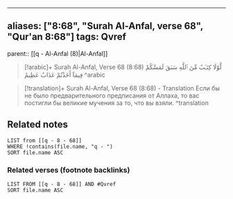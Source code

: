 
---
aliases: ["8:68", "Surah Al-Anfal, verse 68", "Qur'an 8:68"]
tags: Qvref
---

parent:: [[q - Al-Anfal (8)|Al-Anfal]]

> [!arabic]+ Surah Al-Anfal, Verse 68 (8:68)
> <span class="quran-arabic">لَّوْلَا كِتَـٰبٌ مِّنَ ٱللَّهِ سَبَقَ لَمَسَّكُمْ فِيمَآ أَخَذْتُمْ عَذَابٌ عَظِيمٌ</span>
^arabic

> [!translation]+ Surah Al-Anfal, Verse 68 (8:68) - Translation
> Если бы не было предварительного предписания от Аллаха, то вас постигли бы великие мучения за то, что вы взяли.
^translation



## Related notes
```dataview
LIST from [[q - 8 - 68]]
WHERE !contains(file.name, "q - ")
SORT file.name ASC
```

### Related verses (footnote backlinks)
```dataview
LIST FROM [[q - 8 - 68]] AND #Qvref
SORT file.name ASC
```

